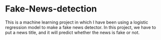 # Fake-News-detection
This is a machine learning project in which I have been using a logistic regression model to make a fake news detector.
In this project, we have to put a news title, and it will predict whether the news is fake or not.
